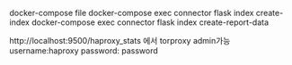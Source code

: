 docker-compose file
docker-compose exec connector flask index create-index
docker-compose exec connector flask index create-report-data

http://localhost:9500/haproxy_stats 에서 torproxy admin가능
username:haproxy
password: password